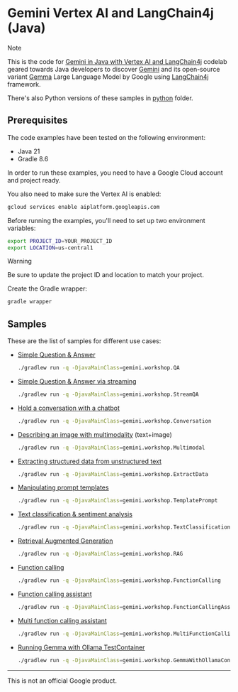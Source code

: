 # Gemini Vertex AI and LangChain4j (Java)

> [!NOTE]
> This is the code for [Gemini in Java with Vertex AI and LangChain4j](https://codelabs.developers.google.com/codelabs/gemini-java-developers)
> codelab geared towards Java developers to discover [Gemini](https://deepmind.google/technologies/gemini/) 
> and its open-source variant [Gemma](https://ai.google.dev/gemma) Large Language Model by Google using [LangChain4j](https://docs.langchain4j.dev/) 
> framework.
> 
> There's also Python versions of these samples in [python](python) folder.

## Prerequisites

The code examples have been tested on the following environment:

* Java 21
* Gradle 8.6

In order to run these examples, you need to have a Google Cloud account and
project ready.

You also need to make sure the Vertex AI is enabled:

```bash
gcloud services enable aiplatform.googleapis.com
```

Before running the examples, you'll need to set up two environment variables:

```bash
export PROJECT_ID=YOUR_PROJECT_ID
export LOCATION=us-central1
```

> [!WARNING]
> Be sure to update the project ID and location to match your project.

Create the Gradle wrapper:

```bash
gradle wrapper
```

## Samples

These are the list of samples for different use cases:

* [Simple Question & Answer](app/src/main/java/gemini/workshop/QA.java)

    ```bash
    ./gradlew run -q -DjavaMainClass=gemini.workshop.QA
    ```

* [Simple Question & Answer via streaming](app/src/main/java/gemini/workshop/StreamQA.java)

  ```bash
  ./gradlew run -q -DjavaMainClass=gemini.workshop.StreamQA
  ```

* [Hold a conversation with a chatbot](app/src/main/java/gemini/workshop/Conversation.java)

  ```bash
  ./gradlew run -q -DjavaMainClass=gemini.workshop.Conversation
  ```

* [Describing an image with multimodality](app/src/main/java/gemini/workshop/Multimodal.java) (text+image)

  ```bash
  ./gradlew run -q -DjavaMainClass=gemini.workshop.Multimodal
  ```

* [Extracting structured data from unstructured text](app/src/main/java/gemini/workshop/ExtractData.java)

  ```bash
  ./gradlew run -q -DjavaMainClass=gemini.workshop.ExtractData
  ```

* [Manipulating prompt templates](app/src/main/java/gemini/workshop/TemplatePrompt.java)

  ```bash
  ./gradlew run -q -DjavaMainClass=gemini.workshop.TemplatePrompt
  ```

* [Text classification & sentiment analysis](app/src/main/java/gemini/workshop/TextClassification.java)

  ```bash
  ./gradlew run -q -DjavaMainClass=gemini.workshop.TextClassification
  ```

* [Retrieval Augmented Generation](app/src/main/java/gemini/workshop/RAG.java)

  ```bash
  ./gradlew run -q -DjavaMainClass=gemini.workshop.RAG
  ```

* [Function calling](app/src/main/java/gemini/workshop/FunctionCalling.java)

  ```bash
  ./gradlew run -q -DjavaMainClass=gemini.workshop.FunctionCalling
  ```

* [Function calling assistant](app/src/main/java/gemini/workshop/FunctionCallingAssistant.java)

  ```bash
  ./gradlew run -q -DjavaMainClass=gemini.workshop.FunctionCallingAssistant
  ```

* [Multi function calling assistant](app/src/main/java/gemini/workshop/MultiFunctionCallingAssistant.java)

  ```bash
  ./gradlew run -q -DjavaMainClass=gemini.workshop.MultiFunctionCallingAssistant
  ```

* [Running Gemma with Ollama TestContainer](app/src/main/java/gemini/workshop/GemmaWithOllamaContainer.java)

  ```bash
  ./gradlew run -q -DjavaMainClass=gemini.workshop.GemmaWithOllamaContainer
  ```

---
This is not an official Google product.
